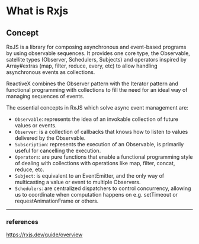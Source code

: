 # What is Rxjs

## Concept

RxJS is a library for composing asynchronous and event-based programs by using observable sequences. It provides one core type, the Observable, satellite types (Observer, Schedulers, Subjects) and operators inspired by Array#extras (map, filter, reduce, every, etc) to allow handling asynchronous events as collections.

ReactiveX combines the Observer pattern with the Iterator pattern and functional programming with collections to fill the need for an ideal way of managing sequences of events.

The essential concepts in RxJS which solve async event management are:

- `Observable`: represents the idea of an invokable collection of future values or events.
- `Observer`: is a collection of callbacks that knows how to listen to values delivered by the Observable.
- `Subscription`: represents the execution of an Observable, is primarily useful for cancelling the execution.
- `Operators`: are pure functions that enable a functional programming style of dealing with collections with operations like map, filter, concat, reduce, etc.
- `Subject`: is equivalent to an EventEmitter, and the only way of multicasting a value or event to multiple Observers.
- `Schedulers`: are centralized dispatchers to control concurrency, allowing us to coordinate when computation happens on e.g. setTimeout or requestAnimationFrame or others.

---

### references

https://rxjs.dev/guide/overview
